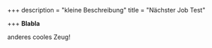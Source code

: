 +++
description = "kleine Beschreibung"
title = "Nächster Job Test"

+++
**Blabla**

anderes cooles Zeug!